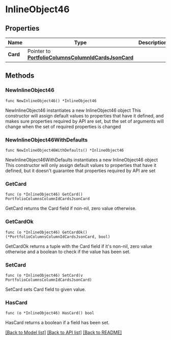 # InlineObject46

## Properties

Name | Type | Description | Notes
------------ | ------------- | ------------- | -------------
**Card** | Pointer to [**PortfolioColumnsColumnIdCardsJsonCard**](_portfolio_columns__columnId__cards_json_card.md) |  | [optional] 

## Methods

### NewInlineObject46

`func NewInlineObject46() *InlineObject46`

NewInlineObject46 instantiates a new InlineObject46 object
This constructor will assign default values to properties that have it defined,
and makes sure properties required by API are set, but the set of arguments
will change when the set of required properties is changed

### NewInlineObject46WithDefaults

`func NewInlineObject46WithDefaults() *InlineObject46`

NewInlineObject46WithDefaults instantiates a new InlineObject46 object
This constructor will only assign default values to properties that have it defined,
but it doesn't guarantee that properties required by API are set

### GetCard

`func (o *InlineObject46) GetCard() PortfolioColumnsColumnIdCardsJsonCard`

GetCard returns the Card field if non-nil, zero value otherwise.

### GetCardOk

`func (o *InlineObject46) GetCardOk() (*PortfolioColumnsColumnIdCardsJsonCard, bool)`

GetCardOk returns a tuple with the Card field if it's non-nil, zero value otherwise
and a boolean to check if the value has been set.

### SetCard

`func (o *InlineObject46) SetCard(v PortfolioColumnsColumnIdCardsJsonCard)`

SetCard sets Card field to given value.

### HasCard

`func (o *InlineObject46) HasCard() bool`

HasCard returns a boolean if a field has been set.


[[Back to Model list]](../README.md#documentation-for-models) [[Back to API list]](../README.md#documentation-for-api-endpoints) [[Back to README]](../README.md)


